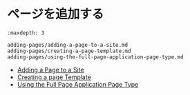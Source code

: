 # ページを追加する

```{toctree}
:maxdepth: 3

adding-pages/adding-a-page-to-a-site.md
adding-pages/creating-a-page-template.md
adding-pages/using-the-full-page-application-page-type.md
```

* [Adding a Page to a Site](./adding-pages/adding-a-page-to-a-site.md)
* [Creating a page Template](./adding-pages/creating-a-page-template.md)
* [Using the Full Page Application Page Type](./adding-pages/using-the-full-page-application-page-type.md)